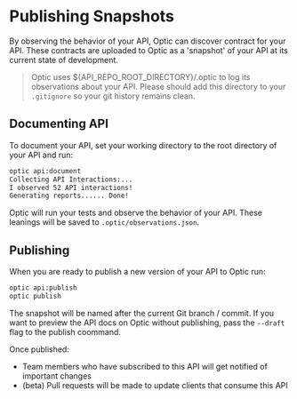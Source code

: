 # Publishing Snapshots
By observing the behavior of your API, Optic can discover contract for your API. These contracts are uploaded to Optic as a 'snapshot' of your API at its current state of development.

> Optic uses ${API_REPO_ROOT_DIRECTORY}/.optic to log its observations about your API. Please should add this directory to your `.gitignore` so your git history remains clean. 

## Documenting API
To document your API, set your working directory to the root directory of your API and run: 
```bash
optic api:document
Collecting API Interactions:...
I observed 52 API interactions!
Generating reports...... Done!
```

Optic will run your tests and observe the behavior of your API. These leanings will be saved to `.optic/observations.json`. 

## Publishing 
When you are ready to publish a new version of your API to Optic run: 
```bash
optic api:publish
optic publish
``` 

The snapshot will be named after the current Git branch / commit. If you want to preview the API docs on Optic without publishing, pass the `--draft` flag to the publish coommand.  

Once published: 
- Team members who have subscribed to this API will get notified of important changes
- (beta) Pull requests will be made to update clients that consume this API

